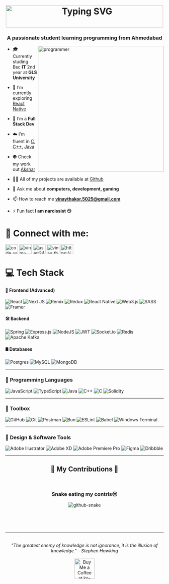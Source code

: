 <h1 align="Center"><img height=70 width=500 src="https://readme-typing-svg.demolab.com?font=Fira+Code&duration=3000&center=true&vCenter=true&random=false&width=435&lines=Heyy+there👋🏻;I+am+Vinay🦅" alt="Typing SVG" /></a></h1>
<h3 align="center">A passionate student learning programming from Ahmedabad</h3>

<img src="https://cdn.dribbble.com/users/1162077/screenshots/3848914/programmer.gif" width="400"  alt="programmer" align="right">

- 🎓 Currently studing Bsc **IT** 2nd year at **GLS University**

- 🔭 I’m currently exploring [React Native](https://github.com/vinay-th/Zoober)

- 🌱 I’m a **Full Stack Dev**

- ☁️ I’m fluent in [C](https://github.com/vinay-th/Adv_C_Assignmenmts), [C++](https://github.com/vinay-th/Supreme_DSA), [Java](https://github.com/vinay-th/learn-workspace/tree/main/Java)

- 👽 Check my work out [Akshar](https://akshar-theta.vercel.app/)

- 👨‍💻 All of my projects are available at [Github](https://github.com/vinay-th)

- 💬 Ask me about **computers, development, gaming**

- 📫 How to reach me **vinaythakor.5025@gmail.com**

- ⚡ Fun fact **I am narcissist 😏**


  


# 📲 Connect with me:
<p align="left">
<a href="https://twitter.com/code_with_vinay" target="blank"><img align="center" src="https://raw.githubusercontent.com/rahuldkjain/github-profile-readme-generator/master/src/images/icons/Social/twitter.svg" alt="code_with_vinay" height="30" width="40" /></a>
<a href="https://linkedin.com/in/vinay-thakor" target="blank"><img align="center" src="https://raw.githubusercontent.com/rahuldkjain/github-profile-readme-generator/master/src/images/icons/Social/linked-in-alt.svg" alt="vinay-thakor" height="30" width="40" /></a>
<a href="https://stackoverflow.com/users/user:24426975" target="blank"><img align="center" src="https://raw.githubusercontent.com/rahuldkjain/github-profile-readme-generator/master/src/images/icons/Social/stack-overflow.svg" alt="user:24426975" height="30" width="40" /></a>
<a href="https://instagram.com/vinay_thakor._" target="blank"><img align="center" src="https://raw.githubusercontent.com/rahuldkjain/github-profile-readme-generator/master/src/images/icons/Social/instagram.svg" alt="vinay_thakor._" height="30" width="40" /></a>
<a href="https://discord.gg/https://discord.gg/NZFDtnjT" target="blank"><img align="center" src="https://raw.githubusercontent.com/rahuldkjain/github-profile-readme-generator/master/src/images/icons/Social/discord.svg" alt="https://discord.gg/NZFDtnjT" height="30" width="40" /></a>
</p>

# 💻 **Tech Stack**

#### 🚀 **Frontend (Advanced)**  
![React](https://img.shields.io/badge/react-%2320232a.svg?style=for-the-badge&logo=react&logoColor=%2361DAFB)  ![Next JS](https://img.shields.io/badge/Next-black?style=for-the-badge&logo=next.js&logoColor=white)  ![Remix](https://img.shields.io/badge/remix-%23000.svg?style=for-the-badge&logo=remix&logoColor=white)  ![Redux](https://img.shields.io/badge/redux-%23593d88.svg?style=for-the-badge&logo=redux&logoColor=white)  ![React Native](https://img.shields.io/badge/react%20native-%2320232a.svg?style=for-the-badge&logo=react&logoColor=%2361DAFB)  ![Web3.js](https://img.shields.io/badge/web3.js-F16822?style=for-the-badge&logo=web3.js&logoColor=white)  ![SASS](https://img.shields.io/badge/SASS-hotpink.svg?style=for-the-badge&logo=SASS&logoColor=white)  ![Framer](https://img.shields.io/badge/Framer-black?style=for-the-badge&logo=framer&logoColor=blue)

#### 🛠️ **Backend**  
![Spring](https://img.shields.io/badge/spring-%236DB33F.svg?style=for-the-badge&logo=spring&logoColor=white)  ![Express.js](https://img.shields.io/badge/express.js-%23404d59.svg?style=for-the-badge&logo=express&logoColor=%2361DAFB)  ![NodeJS](https://img.shields.io/badge/node.js-6DA55F?style=for-the-badge&logo=node.js&logoColor=white)  ![JWT](https://img.shields.io/badge/JWT-black?style=for-the-badge&logo=JSON%20web%20tokens)  ![Socket.io](https://img.shields.io/badge/Socket.io-black?style=for-the-badge&logo=socket.io&badgeColor=010101)  ![Redis](https://img.shields.io/badge/redis-%23DD0031.svg?style=for-the-badge&logo=redis&logoColor=white)  ![Apache Kafka](https://img.shields.io/badge/Apache%20Kafka-000?style=for-the-badge&logo=apachekafka)

#### 🛢️ **Databases**  
![Postgres](https://img.shields.io/badge/postgres-%23316192.svg?style=for-the-badge&logo=postgresql&logoColor=white)  ![MySQL](https://img.shields.io/badge/mysql-4479A1.svg?style=for-the-badge&logo=mysql&logoColor=white)  ![MongoDB](https://img.shields.io/badge/MongoDB-%234ea94b.svg?style=for-the-badge&logo=mongodb&logoColor=white)  

---

### 💾 **Programming Languages**  
![JavaScript](https://img.shields.io/badge/javascript-%23323330.svg?style=for-the-badge&logo=javascript&logoColor=%23F7DF1E)  ![TypeScript](https://img.shields.io/badge/typescript-%23007ACC.svg?style=for-the-badge&logo=typescript&logoColor=white)  ![Java](https://img.shields.io/badge/java-%23ED8B00.svg?style=for-the-badge&logo=openjdk&logoColor=white)  ![C++](https://img.shields.io/badge/c++-%2300599C.svg?style=for-the-badge&logo=c%2B%2B&logoColor=white)  ![C](https://img.shields.io/badge/c-%2300599C.svg?style=for-the-badge&logo=c&logoColor=white)  ![Solidity](https://img.shields.io/badge/Solidity-%23363636.svg?style=for-the-badge&logo=solidity&logoColor=white)

---

### 🧰 **Toolbox**  
![GitHub](https://img.shields.io/badge/github-%23121011.svg?style=for-the-badge&logo=github&logoColor=white)  ![Git](https://img.shields.io/badge/git-%23F05033.svg?style=for-the-badge&logo=git&logoColor=white)  ![Postman](https://img.shields.io/badge/Postman-FF6C37?style=for-the-badge&logo=postman&logoColor=white)  ![Bun](https://img.shields.io/badge/Bun-%23000000.svg?style=for-the-badge&logo=bun&logoColor=white)  ![ESLint](https://img.shields.io/badge/ESLint-4B3263?style=for-the-badge&logo=eslint&logoColor=white)  ![Babel](https://img.shields.io/badge/Babel-F9DC3e?style=for-the-badge&logo=babel&logoColor=black)  ![Windows Terminal](https://img.shields.io/badge/Windows%20Terminal-%234D4D4D.svg?style=for-the-badge&logo=windows-terminal&logoColor=white)  

---

### 🎨 **Design & Software Tools**  
![Adobe Illustrator](https://img.shields.io/badge/adobe%20illustrator-%23FF9A00.svg?style=for-the-badge&logo=adobe%20illustrator&logoColor=white)  ![Adobe XD](https://img.shields.io/badge/Adobe%20XD-470137?style=for-the-badge&logo=Adobe%20XD&logoColor=#FF61F6)  ![Adobe Premiere Pro](https://img.shields.io/badge/Adobe%20Premiere%20Pro-9999FF.svg?style=for-the-badge&logo=Adobe%20Premiere%20Pro&logoColor=white)  ![Figma](https://img.shields.io/badge/figma-%23F24E1E.svg?style=for-the-badge&logo=figma&logoColor=white)  ![Dribbble](https://img.shields.io/badge/Dribbble-EA4C89?style=for-the-badge&logo=dribbble&logoColor=white)

---

<div align="center">
  <h2>🐍 My Contributions 🐍</h2>
  <br>
  <h3>Snake eating my contris😒</h3>
  <picture>
  <source media="(prefers-color-scheme: dark)" srcset="https://raw.githubusercontent.com/tobiasmeyhoefer/tobiasmeyhoefer/output/github-snake-dark.svg" />
  <source media="(prefers-color-scheme: light)" srcset="https://raw.githubusercontent.com/tobiasmeyhoefer/tobiasmeyhoefer/output/github-snake.svg" />
  <img alt="github-snake" src="https://raw.githubusercontent.com/tobiasmeyhoefer/tobiasmeyhoefer/output/github-snake.svg" />
</picture>
  
  <br/><br/><br/>
</div>
<hr/>

<br/>

<div align="center">
  <i>"The greatest enemy of knowledge is not ignorance, it is the illusion of knowledge." - Stephen Hawking</i>
  <br><br>
<a href='https://ko-fi.com/vinaythakor' target='_blank'><img height='64' style='border:0px;height:64px;' src='https://storage.ko-fi.com/cdn/kofi1.png?v=3' border='0' alt='Buy Me a Coffee at ko-fi.com' /></a>
</div>
